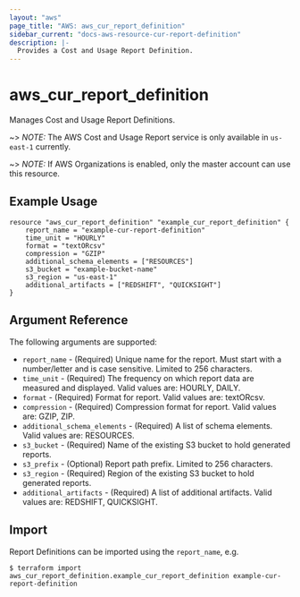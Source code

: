 ```yaml
---
layout: "aws"
page_title: "AWS: aws_cur_report_definition"
sidebar_current: "docs-aws-resource-cur-report-definition"
description: |-
  Provides a Cost and Usage Report Definition.
---
```


# aws_cur_report_definition

Manages Cost and Usage Report Definitions.

~> *NOTE:* The AWS Cost and Usage Report service is only available in `us-east-1` currently.

~> *NOTE:* If AWS Organizations is enabled, only the master account can use this resource.

## Example Usage

```hcl
resource "aws_cur_report_definition" "example_cur_report_definition" {
    report_name = "example-cur-report-definition"
    time_unit = "HOURLY"
    format = "textORcsv"
    compression = "GZIP"
    additional_schema_elements = ["RESOURCES"]
    s3_bucket = "example-bucket-name"
    s3_region = "us-east-1"
    additional_artifacts = ["REDSHIFT", "QUICKSIGHT"]
}
```

## Argument Reference

The following arguments are supported:

* `report_name` - (Required) Unique name for the report. Must start with a number/letter and is case sensitive. Limited to 256 characters.
* `time_unit` - (Required) The frequency on which report data are measured and displayed.  Valid values are: HOURLY, DAILY.
* `format` - (Required) Format for report. Valid values are: textORcsv.
* `compression` - (Required) Compression format for report. Valid values are: GZIP, ZIP.
* `additional_schema_elements` - (Required) A list of schema elements. Valid values are: RESOURCES.
* `s3_bucket` - (Required) Name of the existing S3 bucket to hold generated reports.
* `s3_prefix` - (Optional) Report path prefix. Limited to 256 characters.
* `s3_region` - (Required) Region of the existing S3 bucket to hold generated reports.
* `additional_artifacts` - (Required)  A list of additional artifacts. Valid values are: REDSHIFT, QUICKSIGHT.

## Import

Report Definitions can be imported using the `report_name`, e.g.

```
$ terraform import aws_cur_report_definition.example_cur_report_definition example-cur-report-definition
```
